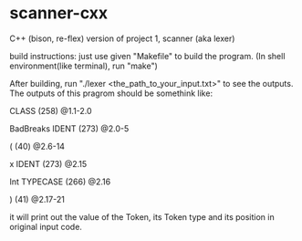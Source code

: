 # scanner-cxx
C++ (bison, re-flex) version of project 1, scanner (aka lexer)

build instructions:
    just use given "Makefile" to build the program. (In shell environment(like terminal), run "make")

After building, run "./lexer <the_path_to_your_input.txt>" to see the outputs. 
The outputs of this pragrom should be somethink like:

CLASS	(258)	@1.1-2.0

BadBreaks   IDENT	(273)	@2.0-5

(	(40)	@2.6-14

x           IDENT	(273)	@2.15

 Int           TYPECASE	(266)	@2.16
 
)	(41)	@2.17-21

it will print out the value of the Token, its Token type and its position in original input code.
